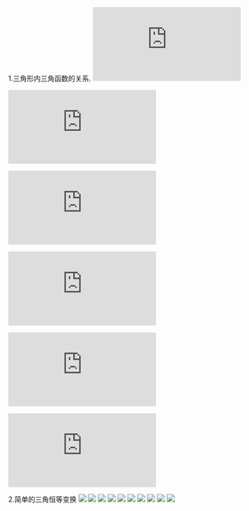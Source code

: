 1.三角形内三角函数的关系.
![sin(A+B)=sinC](https://latex.codecogs.com/png.latex?sin%28A%2BB%29%3DsinC)

![cos(A+B)=-cosC](https://latex.codecogs.com/png.latex?cos%28A%2BB%29%3D-cosC)

![tan(A+B)=-tanC](https://latex.codecogs.com/png.latex?tan%28A%2BB%29%3D-tanC)

![sin[(A+B)/2]=cos(C/2)](https://latex.codecogs.com/png.latex?sin%5B%28A%2BB%29/2%5D%3Dcos%28C/2%29)

![cos[(A+B)/2]=sin(C/2)](https://latex.codecogs.com/png.latex?cos%5B%28A%2BB%29/2%5D%3Dsin%28C/2%29)

![tan[(A+B)/2]=cot(C/2)](https://latex.codecogs.com/png.latex?tan%5B%28A%2BB%29/2%5D%3Dcot%28C/2%29)


2.简单的三角恒等变换
![](https://i.loli.net/2019/06/18/5d086df383e1630134.png)
![](https://i.loli.net/2019/06/18/5d086e5492d6180269.png)
![](https://i.loli.net/2019/06/18/5d086e7a1314936726.png)
![](https://i.loli.net/2019/06/18/5d086eb4833ac47514.png)
![](https://i.loli.net/2019/06/18/5d086f00a43e360130.png)
![](https://i.loli.net/2019/06/18/5d086f5e9b7be50792.png)
![](https://i.loli.net/2019/06/18/5d086f6d043f824182.png)
![](https://i.loli.net/2019/06/18/5d086f7a10cda59292.png)
![](https://i.loli.net/2019/06/18/5d087071c759365508.png)
![](https://i.loli.net/2019/06/18/5d087085dd70957288.png)
